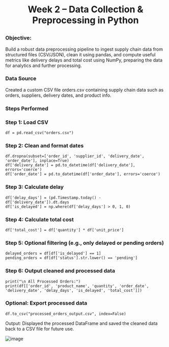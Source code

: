 #  <p align="center">Week 2 – Data Collection & Preprocessing in Python </p>

### Objective:

Build a robust data preprocessing pipeline to ingest supply chain data from structured files (CSV/JSON), clean it using pandas, and compute useful metrics like delivery delays and total cost using NumPy, preparing the data for analytics and further processing.

### Data Source
Created a custom CSV file orders.csv containing supply chain data such as orders, suppliers, delivery dates, and product info.

### Steps Performed

### Step 1: Load CSV

```
df = pd.read_csv("orders.csv")
```
###  Step 2: Clean and format dates

```
df.dropna(subset=['order_id', 'supplier_id', 'delivery_date', 'order_date'], inplace=True)
df['delivery_date'] = pd.to_datetime(df['delivery_date'], errors='coerce')
df['order_date'] = pd.to_datetime(df['order_date'], errors='coerce')

```
### Step 3: Calculate delay


```
df['delay_days'] = (pd.Timestamp.today() - df['delivery_date']).dt.days
df['is_delayed'] = np.where(df['delay_days'] > 0, 1, 0)

```

### Step 4: Calculate total cost
```
df['total_cost'] = df['quantity'] * df['unit_price']
```
### Step 5: Optional filtering (e.g., only delayed or pending orders)
```
delayed_orders = df[df['is_delayed'] == 1]
pending_orders = df[df['status'].str.lower() == 'pending']
```
### Step 6: Output cleaned and processed data
```
print("\n All Processed Orders:")
print(df[['order_id', 'product_name', 'quantity', 'order_date', 'delivery_date', 'delay_days', 'is_delayed', 'total_cost']])
```
### Optional: Export processed data
```
df.to_csv("processed_orders_output.csv", index=False)
```
Output:
Displayed the processed DataFrame and saved the cleaned data back to a CSV file for future use.


![image](https://github.com/user-attachments/assets/a1748cad-d8eb-4993-bc08-6acb5ce665a5)



